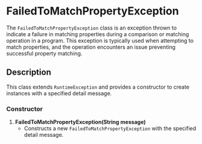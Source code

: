 # FailedToMatchPropertyException

The `FailedToMatchPropertyException` class is an exception thrown to indicate a failure in matching properties during a
comparison or matching operation in a program. This exception is typically used when attempting to match properties, and
the operation encounters an issue preventing successful property matching.

## Description

This class extends `RuntimeException` and provides a constructor to create instances with a specified detail message.

### Constructor

1. **FailedToMatchPropertyException(String message)**
    - Constructs a new `FailedToMatchPropertyException` with the specified detail message.
